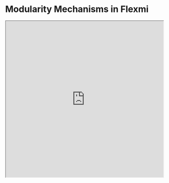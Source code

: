 # Modularity Mechanisms in Flexmi

<iframe id="bookPreview" width="100%" height="500px" src="https://drive.google.com/viewerng/viewer?url=https://eclipse.org/epsilon/doc/articles/modular-flexmi/modular-flexmi.pdf&embedded=true"></iframe>

